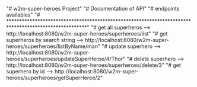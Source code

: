"# w2m-super-heroes Project" 
"# Documentation of API"
"# endpoints availables"
"# ******************************************************************************************************"
"# get all superheros -->  http://localhost:8080/w2m-super-heroes/superheroes/list"
"# get superheros by search string --> http://localhost:8080/w2m-super-heroes/superheroes/listByName/man"
"# update superhero --> http://localhost:8080/w2m-super-heroes/superheroes/updateSuperHeroe/4/Thor"
"# delete superhero --> http://localhost:8080/w2m-super-heroes/superheroes/delete/3"
"# get superhero by id --> http://localhost:8080/w2m-super-heroes/superheroes/getSuperHeroe/2"


